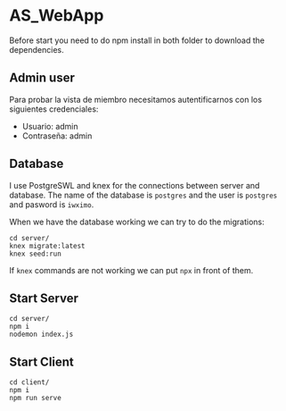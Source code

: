 # AS_WebApp

Before start you need to do npm install in both folder to download the dependencies.

## Admin user

Para probar la vista de miembro necesitamos autentificarnos con los siguientes credenciales:
 * Usuario: admin
 * Contraseña: admin

## Database

I use PostgreSWL and knex for the connections between server and database.
The name of the database is `postgres` and the user is `postgres` and pasword is `iwximo`.

When we have the database working we can try to do the migrations:
```
cd server/
knex migrate:latest
knex seed:run
```

If `knex` commands are not working we can put `npx` in front of them.

## Start Server

```
cd server/
npm i
nodemon index.js
```

## Start Client

```
cd client/
npm i
npm run serve
```

